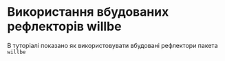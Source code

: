# Використання вбудованих рефлекторів willbe

В туторіалі показано як використовувати вбудовані рефлектори пакета `willbe`
